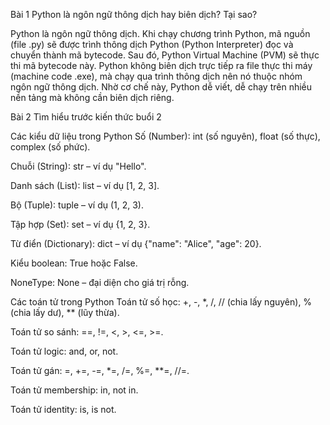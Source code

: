 Bài 1
Python là ngôn ngữ thông dịch hay biên dịch? Tại sao?

Python là ngôn ngữ thông dịch. Khi chạy chương trình Python, mã nguồn (file .py) sẽ được trình thông dịch Python (Python Interpreter) đọc và chuyển thành mã bytecode. Sau đó, Python Virtual Machine (PVM) sẽ thực thi mã bytecode này. Python không biên dịch trực tiếp ra file thực thi máy (machine code .exe), mà chạy qua trình thông dịch nên nó thuộc nhóm ngôn ngữ thông dịch. Nhờ cơ chế này, Python dễ viết, dễ chạy trên nhiều nền tảng mà không cần biên dịch riêng.

Bài 2
Tìm hiểu trước kiến thức buổi 2

Các kiểu dữ liệu trong Python
Số (Number): int (số nguyên), float (số thực), complex (số phức).

Chuỗi (String): str – ví dụ "Hello".

Danh sách (List): list – ví dụ [1, 2, 3].

Bộ (Tuple): tuple – ví dụ (1, 2, 3).

Tập hợp (Set): set – ví dụ {1, 2, 3}.

Từ điển (Dictionary): dict – ví dụ {"name": "Alice", "age": 20}.

Kiểu boolean: True hoặc False.

NoneType: None – đại diện cho giá trị rỗng.

Các toán tử trong Python
Toán tử số học: +, -, *, /, // (chia lấy nguyên), % (chia lấy dư), ** (lũy thừa).

Toán tử so sánh: ==, !=, <, >, <=, >=.

Toán tử logic: and, or, not.

Toán tử gán: =, +=, -=, *=, /=, %=, **=, //=.

Toán tử membership: in, not in.

Toán tử identity: is, is not.
